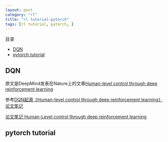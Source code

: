 ```yaml
---
layout: post
category: "rl"
title: "rl tutorial-pytorch"
tags: [rl tutorial, pytorch, ]
---
```


目录

<!-- TOC -->

- [DQN](#dqn)
- [pytorch tutorial](#pytorch-tutorial)

<!-- /TOC -->


## DQN

原文是DeepMind发表在Nature上的文章[Human-level control through deep reinforcement learning](https://daiwk.github.io/assets/dqn.pdf)

参考[DQN起源《Human-level control through deep reinforcement learning》论文笔记](https://zhuanlan.zhihu.com/p/25703659)

[论文笔记 Human-Level control through deep reinforcement learning](http://jikaichen.com/2016/11/18/notes-on-atari/)


## pytorch tutorial

